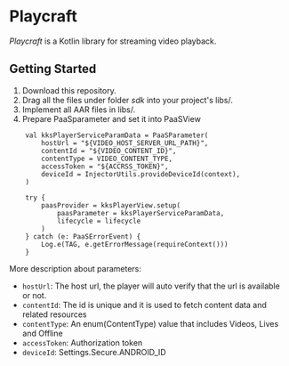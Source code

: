 # Playcraft

*Playcraft* is a Kotlin library for streaming video playback.


## Getting Started

1. Download this repository.
2. Drag all the files under folder *sdk* into your project's libs/.
3. Implement all AAR files in libs/.
4. Prepare PaaSparameter and set it into PaaSView

```
    val kksPlayerServiceParamData = PaaSParameter(
        hostUrl = "${VIDEO_HOST_SERVER_URL_PATH}",
        contentId = "${VIDEO_CONTENT_ID}",
        contentType = VIDEO_CONTENT_TYPE,
        accessToken = "${ACCRSS_TOKEN}",
        deviceId = InjectorUtils.provideDeviceId(context),
    )

    try {
        paasProvider = kksPlayerView.setup(
            paasParameter = kksPlayerServiceParamData,
            lifecycle = lifecycle
        )
    } catch (e: PaaSErrorEvent) {
        Log.e(TAG, e.getErrorMessage(requireContext()))
    }

```

More description about parameters:

- `hostUrl`: The host url, the player will auto verify that the url is available or not.
- `contentId`: The id is unique and it is used to fetch content data and related resources
- `contentType`: An enum(ContentType) value that includes Videos, Lives and Offline
- `accessToken`: Authorization token
- `deviceId`: Settings.Secure.ANDROID_ID

